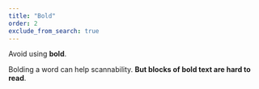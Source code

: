 ```yaml
---
title: "Bold"
order: 2
exclude_from_search: true
---
```


Avoid using **bold**.

Bolding a word can help scannability. **But blocks of bold text are hard to read**.
